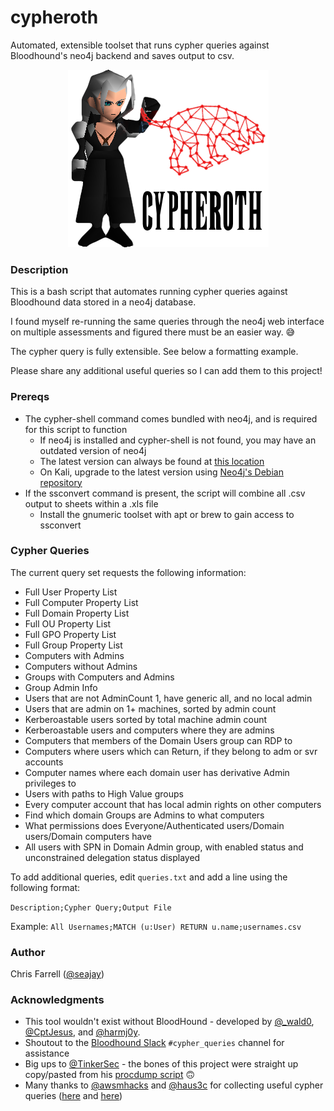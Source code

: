 # cypheroth
 Automated, extensible toolset that runs cypher queries against Bloodhound's neo4j backend and saves output to csv.


<p align="center">
  <img src="./img/cypheroth.png" alt="cypheroth"/>
</p>


### Description

This is a bash script that automates running cypher queries against Bloodhound data stored in a neo4j database.

I found myself re-running the same queries through the neo4j web interface on multiple assessments and figured there must be an easier way. 😅

The cypher query is fully extensible. See below a formatting example.

Please share any additional useful queries so I can add them to this project!

### Prereqs

* The cypher-shell command comes bundled with neo4j, and is required for this script to function
  * If neo4j is installed and cypher-shell is not found, you may have an outdated version of neo4j
  * The latest version can always be found at [this location](https://neo4j.com/download-center/)
  * On Kali, upgrade to the latest version using [Neo4j's Debian repository](https://debian.neo4j.org)
* If the ssconvert command is present, the script will combine all .csv output to sheets within a .xls file
  * Install the gnumeric toolset with apt or brew to gain access to ssconvert

### Cypher Queries

The current query set requests the following information:

* Full User Property List
* Full Computer Property List
* Full Domain Property List
* Full OU Property List
* Full GPO Property List
* Full Group Property List
* Computers with Admins
* Computers without Admins
* Groups with Computers and Admins
* Group Admin Info
* Users that are not AdminCount 1, have generic all, and no local admin
* Users that are admin on 1+ machines, sorted by admin count
* Kerberoastable users sorted by total machine admin count
* Kerberoastable users and computers where they are admins
* Computers that members of the Domain Users group can RDP to
* Computers where users which can Return, if they belong to adm or svr accounts
* Computer names where each domain user has derivative Admin privileges to
* Users with paths to High Value groups
* Every computer account that has local admin rights on other computers
* Find which domain Groups are Admins to what computers
* What permissions does Everyone/Authenticated users/Domain users/Domain computers have
* All users with SPN in Domain Admin group, with enabled status and unconstrained delegation status displayed

To add additional queries, edit `queries.txt` and add a line using the following format:

`Description;Cypher Query;Output File`

Example: `All Usernames;MATCH (u:User) RETURN u.name;usernames.csv`

### Author
Chris Farrell ([@seajay](https://twitter.com/seajay))

### Acknowledgments

* This tool wouldn't exist without BloodHound - developed by [@_wald0](https://twitter.com/_wald0), [@CptJesus](https://twitter.com/CptJesus), and [@harmj0y](https://twitter.com/harmj0y).
* Shoutout to the [Bloodhound Slack](https://bloodhoundgang.herokuapp.com) `#cypher_queries` channel for assistance
* Big ups to [@TinkerSec](https://twitter.com/TinkerSec) - the bones of this project were straight up copy/pasted from his [procdump script](https://github.com/tinkersec/scratchpad/blob/master/BashScripts/grabDump.sh) 🙃
* Many thanks to [@awsmhacks](https://twitter.com/awsmhacks) and [@haus3c](https://twitter.com/haus3c) for collecting useful cypher queries ([here](https://github.com/awsmhacks/awsmBloodhoundCustomQueries) and [here](https://hausec.com/2019/09/09/bloodhound-cypher-cheatsheet/))